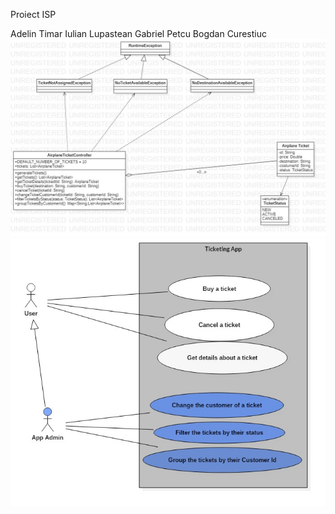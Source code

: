 Proiect ISP


Adelin Timar
Iulian Lupastean
Gabriel Petcu
Bogdan Curestiuc
![Class DIAGRAM](./docs/lab12.jpg)
![Class DIAGRAM](./docs/UseCaseDiagram1.jpg)